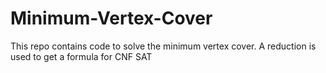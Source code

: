 # Minimum-Vertex-Cover
This repo contains code to solve the minimum vertex cover. A reduction is used to get a formula for CNF SAT
